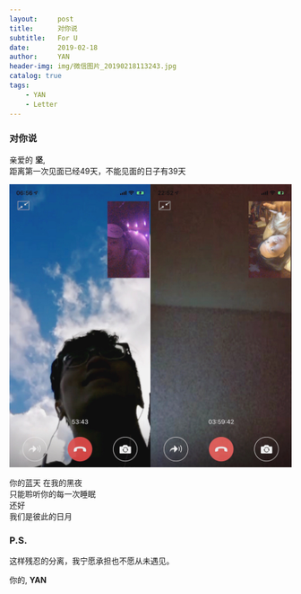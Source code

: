 ```yaml
---
layout:     post
title:      对你说
subtitle:   For U
date:       2019-02-18
author:     YAN
header-img: img/微信图片_20190218113243.jpg
catalog: true
tags:
    - YAN
    - Letter
---
```


### 对你说

亲爱的 **坚**,<br>
距离第一次见面已经49天，不能见面的日子有39天<br>
   
  ![](https://raw.githubusercontent.com/project106/project106.github.io/master/img/微信图片_20190218105427.jpg)
  
你的蓝天 在我的黑夜<br>
只能聆听你的每一次睡眠<br>
还好<br>
我们是彼此的日月<br>
   

### P.S.
这样残忍的分离，我宁愿承担也不愿从未遇见。


你的,
**YAN**
